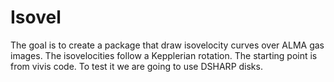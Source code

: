 # Isovel

The goal is to create a package that draw isovelocity curves over ALMA gas images. 
The isovelocities follow a Kepplerian rotation. 
The starting point is from vivis code. 
To test it we are going to use DSHARP disks. 
